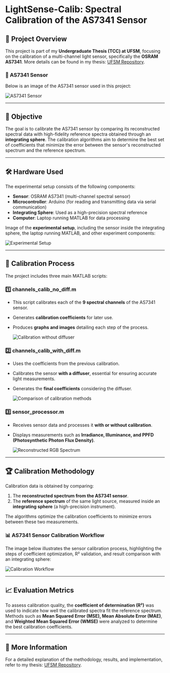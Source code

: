 # LightSense-Calib: Spectral Calibration of the AS7341 Sensor

## 📌 Project Overview
This project is part of my **Undergraduate Thesis (TCC) at UFSM**, focusing on the calibration of a multi-channel light sensor, specifically the **OSRAM AS7341**. More details can be found in my thesis: [UFSM Repository](https://repositorio.ufsm.br/handle/1/32820).

### **🔧 AS7341 Sensor**
Below is an image of the AS7341 sensor used in this project:

![AS7341 Sensor](matlab_code/saved_images/AS7341.jpg)

---

## 🎯 Objective
The goal is to calibrate the AS7341 sensor by comparing its reconstructed spectral data with high-fidelity reference spectra obtained through an **integrating sphere**. The calibration algorithms aim to determine the best set of coefficients that minimize the error between the sensor's reconstructed spectrum and the reference spectrum.

---

## 🛠️ Hardware Used
The experimental setup consists of the following components:

- **Sensor**: OSRAM AS7341 (multi-channel spectral sensor)
- **Microcontroller**: Arduino (for reading and transmitting data via serial communication)
- **Integrating Sphere**: Used as a high-precision spectral reference
- **Computer**: Laptop running MATLAB for data processing

Image of the **experimental setup**, including the sensor inside the integrating sphere, the laptop running MATLAB, and other experiment components:

![Experimental Setup](matlab_code/saved_images/Setup_EN.png)

---

## 🔬 Calibration Process
The project includes three main MATLAB scripts:

### **1️⃣ channels_calib_no_diff.m**
- This script calibrates each of the **9 spectral channels** of the AS7341 sensor.
- Generates **calibration coefficients** for later use.
- Produces **graphs and images** detailing each step of the process.

  ![Calibration without diffuser](matlab_code/saved_images/CalibrationIdealCoefficients_RB_100.png)

### **2️⃣ channels_calib_with_diff.m**
- Uses the coefficients from the previous calibration.
- Calibrates the sensor **with a diffuser**, essential for ensuring accurate light measurements.
- Generates the **final coefficients** considering the diffuser.

  ![Comparison of calibration methods](matlab_code/saved_images/Rsquared_eachMethod_eachTrial_diffusers.png)

### **3️⃣ sensor_processor.m**
- Receives sensor data and processes it **with or without calibration**.
- Displays measurements such as **Irradiance, Illuminance, and PPFD (Photosynthetic Photon Flux Density)**.

  ![Reconstructed RGB Spectrum](matlab_code/saved_images/SPD_reconstructed_methodsRGB_100.png)

---

## 🏆 Calibration Methodology
Calibration data is obtained by comparing:
1. The **reconstructed spectrum from the AS7341 sensor**.
2. The **reference spectrum** of the same light source, measured inside an **integrating sphere** (a high-precision instrument).

The algorithms optimize the calibration coefficients to minimize errors between these two measurements.

### 📊 AS7341 Sensor Calibration Workflow  
The image below illustrates the sensor calibration process, highlighting the steps of coefficient optimization, R² validation, and result comparison with an integrating sphere:

![Calibration Workflow](matlab_code/saved_images/Block_diagram_EN.png)

---

## 📈 Evaluation Metrics
To assess calibration quality, the **coefficient of determination (R²)** was used to indicate how well the calibrated spectra fit the reference spectrum. Methods such as **Mean Squared Error (MSE), Mean Absolute Error (MAE)**, and **Weighted Mean Squared Error (WMSE)** were analyzed to determine the best calibration coefficients.

---

## 📜 More Information
For a detailed explanation of the methodology, results, and implementation, refer to my thesis: [UFSM Repository](https://repositorio.ufsm.br/handle/1/32820).
